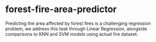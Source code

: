 # forest-fire-area-predictor
Predicting the area affected by forest fires is a challenging regression problem, we address this task through Linear Regression, alongside comparisons to KNN and SVM models using actual fire dataset.
